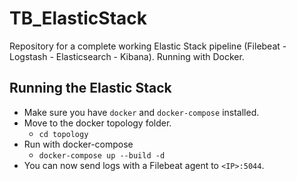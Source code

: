 # TB_ElasticStack
Repository for a complete working Elastic Stack pipeline (Filebeat - Logstash - Elasticsearch - Kibana). Running with Docker.

## Running the Elastic Stack

- Make sure you have `docker` and `docker-compose` installed.
- Move to the docker topology folder.
    - `cd topology`
- Run with docker-compose
    - `docker-compose up --build -d`
- You can now send logs with a Filebeat agent to `<IP>:5044`.
